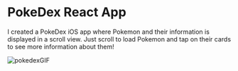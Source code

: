 # PokeDex React App
I created a PokeDex iOS app where Pokemon and their information is displayed in a scroll view.
Just scroll to load Pokemon and tap on their cards to see more information about them!

![pokedexGIF](pokeDexGIF.gif)
